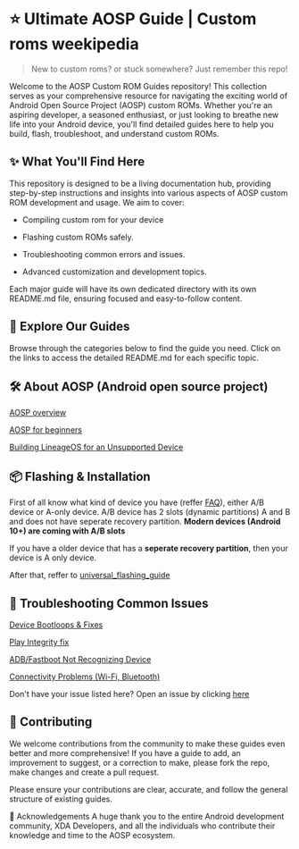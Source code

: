 # ⭐ Ultimate AOSP Guide | Custom roms weekipedia
> New to custom roms? or stuck somewhere? Just remember this repo!


Welcome to the AOSP Custom ROM Guides repository! This collection serves as your comprehensive resource for navigating the exciting world of Android Open Source Project (AOSP) custom ROMs. Whether you're an aspiring developer, a seasoned enthusiast, or just looking to breathe new life into your Android device, you'll find detailed guides here to help you build, flash, troubleshoot, and understand custom ROMs.

## ✨ What You'll Find Here
This repository is designed to be a living documentation hub, providing step-by-step instructions and insights into various aspects of AOSP custom ROM development and usage. We aim to cover:

- Compiling custom rom for your device

- Flashing custom ROMs safely.

- Troubleshooting common errors and issues.

- Advanced customization and development topics.

Each major guide will have its own dedicated directory with its own README.md file, ensuring focused and easy-to-follow content.

## 🚀 Explore Our Guides
Browse through the categories below to find the guide you need. Click on the links to access the detailed README.md for each specific topic.

## 🛠️ About AOSP (Android open source project)
[AOSP overview](https://source.android.com/docs/setup/about)

[AOSP for beginners](https://medium.com/@jaaveeth.developer/android-open-source-project-for-beginners-9c79313b46ce)

[Building LineageOS for an Unsupported Device](https://medium.com/@daltonfury42/building-lineageos-for-your-device-a7d26ab50549)


## 📦 Flashing & Installation
First of all know what kind of device you have (reffer [FAQ](/FAQs.md)), either A/B device or A-only device. A/B device has 2 slots (dynamic partitions) A and B and does not have seperate recovery partition.
**Modern devices (Android 10+) are coming with A/B slots**

If you have a older device that has a **seperate recovery partition**, then your device is A only device.

After that, reffer to [universal_flashing_guide](universal_flashing-instrutions.md)


## 🐛 Troubleshooting Common Issues

[Device Bootloops & Fixes](/troubleshoots/bootloops.md)

[Play Integrity fix](/troubleshoots/play-integrity.md)

[ADB/Fastboot Not Recognizing Device](/troubleshoots/adb-fastboot-fix.md)

[Connectivity Problems (Wi-Fi, Bluetooth)](/troubleshoots/firmware.md)

Don't have your issue listed here? Open an issue by clicking [here](https://github.com/thepriyanshujangid/aosp_guide/issues/new)


## 🤝 Contributing
We welcome contributions from the community to make these guides even better and more comprehensive! If you have a guide to add, an improvement to suggest, or a correction to make, please fork the repo, make changes and create a pull request.

Please ensure your contributions are clear, accurate, and follow the general structure of existing guides.


🙏 Acknowledgements
A huge thank you to the entire Android development community, XDA Developers, and all the individuals who contribute their knowledge and time to the AOSP ecosystem.
